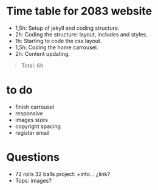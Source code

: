 # Time table for 2083 website

- 1,5h: Setup of jekyll and coding structure.
- 2h: Coding the structure: layout, includes and styles.
- 1h: Starting to code the css layout.
- 1,5h: Coding the home carrousel.
- 2h: Content updating.
> Total: 6h

# to do
- finish carrousel
- responsive
- images sizes
- copyright spacing
- register email

# Questions
- 72 rolls 32 balls project: +info... ¿link?
- Tops: images?
